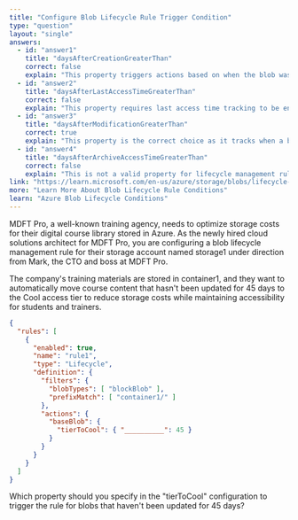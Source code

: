 ```yaml
---
title: "Configure Blob Lifecycle Rule Trigger Condition"
type: "question"
layout: "single"
answers:
  - id: "answer1"
    title: "daysAfterCreationGreaterThan"
    correct: false
    explain: "This property triggers actions based on when the blob was created, not when it was last updated. Since the requirement is to move blobs that haven't been updated for 45 days, creation date is not the appropriate trigger."
  - id: "answer2"
    title: "daysAfterLastAccessTimeGreaterThan"
    correct: false
    explain: "This property requires last access time tracking to be enabled on the storage account. It tracks when a blob was last read, but the question specifically asks about blobs that were not updated (modified) for 45 days."
  - id: "answer3"
    title: "daysAfterModificationGreaterThan"
    correct: true
    explain: "This property is the correct choice as it tracks when a blob was last modified or updated. It aligns perfectly with the requirement to move blobs that have not been updated for 45 days to the Cool access tier."
  - id: "answer4"
    title: "daysAfterArchiveAccessTimeGreaterThan"
    correct: false
    explain: "This is not a valid property for lifecycle management rules. Archive access time properties are not used in this context for moving blobs to Cool tier."
link: "https://learn.microsoft.com/en-us/azure/storage/blobs/lifecycle-management-policy-configure"
more: "Learn More About Blob Lifecycle Rule Conditions"
learn: "Azure Blob Lifecycle Conditions"
---
```


MDFT Pro, a well-known training agency, needs to optimize storage costs for their digital course library stored in Azure. As the newly hired cloud solutions architect for MDFT Pro, you are configuring a blob lifecycle management rule for their storage account named storage1 under direction from Mark, the CTO and boss at MDFT Pro. 

The company's training materials are stored in container1, and they want to automatically move course content that hasn't been updated for 45 days to the Cool access tier to reduce storage costs while maintaining accessibility for students and trainers.

```json
{
  "rules": [
    {
      "enabled": true,
      "name": "rule1",
      "type": "Lifecycle",
      "definition": {
        "filters": {
          "blobTypes": [ "blockBlob" ],
          "prefixMatch": [ "container1/" ] 
        },
        "actions": {
          "baseBlob": {
            "tierToCool": { "__________": 45 }
          }
        }
      }
    }
  ]
}
```

Which property should you specify in the "tierToCool" configuration to trigger the rule for blobs that haven't been updated for 45 days?
